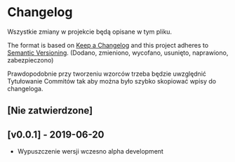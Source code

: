 
# Changelog

Wszystkie zmiany w projekcie będą opisane w tym pliku.

The format is based on [Keep a Changelog](http://keepachangelog.com/en/1.0.0/)
and this project adheres to [Semantic Versioning](http://semver.org/spec/v2.0.0.html).
(Dodano, zmieniono, wycofano, usunięto, naprawiono, zabezpieczono)

Prawdopodobnie przy tworzeniu wzorców trzeba będzie uwzględnić Tytułowanie Commitów tak aby można było szybko skopiować wpisy do changeloga.

## [Nie zatwierdzone]

## [v0.0.1] - 2019-06-20

- Wypuszczenie wersji wczesno alpha development
